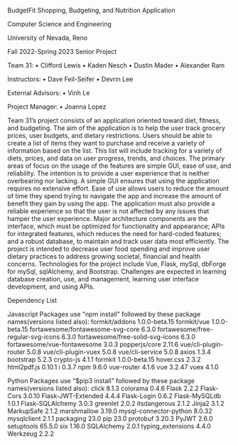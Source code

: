 BudgetFit
Shopping, Budgeting, and Nutrition Application

Computer Science and Engineering

University of Nevada, Reno

Fall 2022-Spring 2023 Senior Project

Team 31:
•	Clifford Lewis
•	Kaden Nesch
•	Dustin Mader
•	Alexander Ram


Instructors:
•	Dave Feil-Seifer
•	Devrin Lee


External Advisors:
•	Vinh Le

Project Manager:
•	Joanna Lopez

Team 31’s project consists of an application oriented toward diet, fitness, and budgeting. The aim of the application is to help the user track grocery prices, user budgets, and dietary restrictions. Users should be able to create a list of items they want to purchase and receive a variety of information based on the list. This list will include tracking for a variety of diets, prices, and data on user progress, trends, and choices.
The primary areas of focus on the usage of the features are simple GUI, ease of use, and reliability. The intention is to provide a user experience that is neither overbearing nor lacking. A simple GUI ensures that using the application requires no extensive effort. Ease of use allows users to reduce the amount of time they spend trying to navigate the app and increase the amount of benefit they gain by using the app. The application must also provide a reliable experience so that the user is not affected by any issues that hamper the user experience.
Major architecture components are the interface, which must be optimized for functionality and appearance; APIs for integrated features, which reduces the need for hard-coded features; and a robust database, to maintain and track user data most efficiently.
The project is intended to decrease user food spending and improve user dietary practices to address growing societal, financial and health concerns. Technologies for the project include Vue, Flask, mySql, dbForge for mySql, sqlAlchemy, and Bootstrap. Challenges are expected in learning database creation, use, and management, learning user interface development, and using APIs.

Dependency List

Javascript Packages use "npm install" followed by these package names(versions listed also):
formkit/addons                            1.0.0-beta.15
formkit/vue                               1.0.0-beta.15
fortawesome/fontawesome-svg-core          6.3.0
fortawesome/free-regular-svg-icons        6.3.0
fortawesome/free-solid-svg-icons          6.3.0
fortawesome/vue-fontawesome               3.0.3
popperjs/core                             2.11.6
vue/cli-plugin-router                     5.0.8
vue/cli-plugin-vuex                       5.0.8
vue/cli-service                           5.0.8
axios                                     1.3.4
bootstrap                                 5.2.3
crypto-js                                 4.1.1
formkit                                   1.0.0-beta.15
hover.css                                 2.3.2
html2pdf.js                               0.10.1
i                                         0.3.7
npm                                       9.6.0
vue-router                                4.1.6
vue                                       3.2.47
vuex                                      4.1.0

Python Packages use "$pip3 install" followed by these package names(versions listed also):
click                  8.1.3
colorama               0.4.6
Flask                  2.2.2
Flask-Cors             3.0.10
Flask-JWT-Extended     4.4.4
Flask-Login            0.6.2
Flask-MySQLdb          1.0.1
Flask-SQLAlchemy       3.0.3
greenlet               2.0.2
itsdangerous           2.1.2
Jinja2                 3.1.2
MarkupSafe             2.1.2
marshmallow            3.19.0
mysql-connector-python 8.0.32
mysqlclient            2.1.1
packaging              23.0
pip                    23.0
protobuf               3.20.3
PyJWT                  2.6.0
setuptools             65.5.0
six                    1.16.0
SQLAlchemy             2.0.1
typing_extensions      4.4.0
Werkzeug               2.2.2
